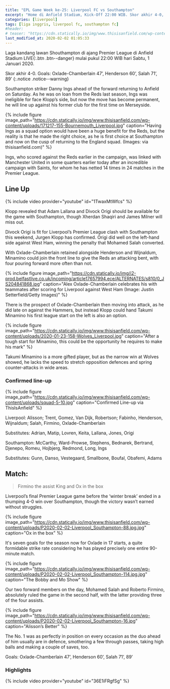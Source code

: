 ```yaml
---
title: "EPL Game Week ke-25: Liverpool FC vs Southampton"
excerpt: "Home di Anfield Stadium, Kick-Off 22:00 WIB. Skor akhir 4-0, semua gol di babak kedua"
categories: [liverpool]
tags: [liga inggris, liverpool fc, southampton fc]
#header:
# teaser: "https://cdn.statically.io/img/www.thisisanfield.com/wp-content/uploads/2020-01-23-158-Wolves_Liverpool.jpg?w=480"
last_modified_at: 2020-02-02 01:05:33
---
```

Laga kandang lawan Shouthampton di ajang Premier League di Anfield Stadium LIVE{:.btn .btn--danger} mulai pukul 22:00 WIB hari Sabtu, 1 Januari 2020.

Skor akhir 4-0. Goals: Oxlade-Chamberlain 47’, Henderson 60’, Salah 71’, 89’ {:.notice .notice--warning}

Southampton striker Danny Ings ahead of the forward returning to Anfield on Saturday. As he was on loan from the Reds last season, Ings was ineligible for face Klopp’s side, but now the move has become permanent, he will line up against his former club for the first time on Merseyside.

{% include figure image_path="https://cdn.statically.io/img/www.thisisanfield.com/wp-content/uploads/171217-155-Bournemouth_Liverpool.jpg" caption="Having Ings as a squad option would have been a huge benefit for the Reds, but the reality is that he made the right choice, as he is first choice at Southampton and now on the cusp of returning to the England squad. (Images: via thisisanfield.com)" %}

Ings, who scored against the Reds earlier in the campaign, was linked with Manchester United in some quarters earlier today after an incredible campaign with Saints, for whom he has netted 14 times in 24 matches in the Premier League.

## Line Up

{% include video provider="youtube" id="1TwaxMtWfcs" %}

Klopp revealed that Adam Lallana and Divock Origi should be available for the game with Southampton, though Xherdan Shaqiri and James Milner will miss out.

Divock Origi is fit for Liverpool’s Premier League clash with Southampton this weekend, Jurgen Klopp has confirmed. Origi did well on the left-hand side against West Ham, winning the penalty that Mohamed Salah converted.

With Oxlade-Chamberlain retained alongside Henderson and Wijnaldum, Minamino could join the front line to give the Reds an attacking bent, with four pouring forward more often than not.

{% include figure image_path="https://cdn.statically.io/img/i2-prod.belfastlive.co.uk/incoming/article17657994.ece/ALTERNATES/s810/0_JS204841868.jpg" caption="Alex Oxlade-Chamberlain celebrates his with teammates after scoring for Liverpool against West Ham (Image: Justin Setterfield/Getty Images)" %}

There is the prospect of Oxlade-Chamberlain then moving into attack, as he did late on against the Hammers, but instead Klopp could hand Takumi Minamino his first league start on the left is also an option.

{% include figure image_path="https://cdn.statically.io/img/www.thisisanfield.com/wp-content/uploads/2020-01-23-158-Wolves_Liverpool.jpg" caption="After a tough start for Minamino, this could be the opportunity he requires to make his mark" %}

Takumi Minamino is a more gifted player, but as the narrow win at Wolves showed, he lacks the speed to stretch opposition defences and spring counter-attacks in wide areas.

### Confirmed line-up

{% include figure image_path="https://cdn.statically.io/img/www.thisisanfield.com/wp-content/uploads/squad-5-10.jpg" caption="Confirmed Line-up via ThisIsAnfield" %}

Liverpool: Alisson; Trent, Gomez, Van Dijk, Robertson; Fabinho, Henderson, Wijnaldum; Salah, Firmino, Oxlade-Chamberlain

Substitutes: Adrian, Matip, Lovren, Keita, Lallana, Jones, Origi

Southampton: McCarthy, Ward-Prowse, Stephens, Bednarek, Bertrand, Djenepo, Romeu, Hojbjerg, Redmond, Long, Ings

Substitutes: Gunn, Danso, Vestegaard, Smallbone, Boufal, Obafemi, Adams

## Match:

> Firmino the assist King and Ox in the box

Liverpool’s final Premier League game before the ‘winter break’ ended in a thumping 4-0 win over Southampton, though the victory wasn’t earned without struggles.

{% include figure image_path="https://cdn.statically.io/img/www.thisisanfield.com/wp-content/uploads/P2020-02-02-Liverpool_Southampton-88.jpg.jpg" caption="Ox in the box" %}

It's seven goals for the season now for Oxlade in 17 starts, a quite formidable strike rate considering he has played precisely one entire 90-minute match.

{% include figure image_path="https://cdn.statically.io/img/www.thisisanfield.com/wp-content/uploads/P2020-02-02-Liverpool_Southampton-114.jpg.jpg" caption="The Bobby and Mo Show" %}

Our two forward members on the day, Mohamed Salah and Roberto Firmino, absolutely ruled the game in the second half, with the latter providing three of the four assists.

{% include figure image_path="https://cdn.statically.io/img/www.thisisanfield.com/wp-content/uploads/P2020-02-02-Liverpool_Southampton-16.jpg" caption="Alisson’s Better" %}

The No. 1 was as perfectly in position on every occasion as the duo ahead of him usually are in defence, smothering a few through passes, taking high balls and making a couple of saves, too.

Goals: Oxlade-Chamberlain 47’, Henderson 60’, Salah 71’, 89’

### Highlights

{% include video provider="youtube" id="36E1iFRgfSg" %}
